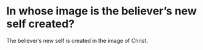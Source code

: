 # In whose image is the believer’s new self created?

The believer’s new self is created in the image of Christ.
